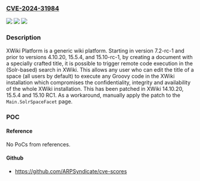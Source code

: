 ### [CVE-2024-31984](https://cve.mitre.org/cgi-bin/cvename.cgi?name=CVE-2024-31984)
![](https://img.shields.io/static/v1?label=Product&message=xwiki-platform&color=blue)
![](https://img.shields.io/static/v1?label=Version&message=%3D%20%3E%3D%207.2-rc-1%2C%20%3C%2014.10.20%20&color=brighgreen)
![](https://img.shields.io/static/v1?label=Vulnerability&message=CWE-95%3A%20Improper%20Neutralization%20of%20Directives%20in%20Dynamically%20Evaluated%20Code%20('Eval%20Injection')&color=brighgreen)

### Description

XWiki Platform is a generic wiki platform. Starting in version 7.2-rc-1 and prior to versions 4.10.20, 15.5.4, and 15.10-rc-1, by creating a document with a specially crafted title, it is possible to trigger remote code execution in the (Solr-based) search in XWiki. This allows any user who can edit the title of a space (all users by default) to execute any Groovy code in the XWiki installation which compromises the confidentiality, integrity and availability of the whole XWiki installation. This has been patched in XWiki 14.10.20, 15.5.4 and 15.10 RC1. As a workaround, manually apply the patch to the `Main.SolrSpaceFacet` page.

### POC

#### Reference
No PoCs from references.

#### Github
- https://github.com/ARPSyndicate/cve-scores

